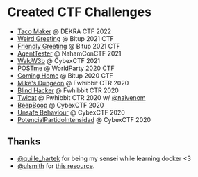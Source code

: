 # Created CTF Challenges

* [Taco Maker](<challenges/TacoMaker @ DEKRA CTF 2022>) @ DEKRA CTF 2022
* [Weird Greeting](<challenges/Weird Greeting @ Bitup 2021 CTF>) @ Bitup 2021 CTF
* [Friendly Greeting](<challenges/Friendly Greeting @ Bitup 2021 CTF>) @ Bitup 2021 CTF
* [AgentTester](<challenges/AgentTester @ NahamConCTF 2021>) @ NahamConCTF 2021
* [WaloW3b](<challenges/WaloW3b @ CybexCTF 2021>) @ CybexCTF 2021
* [POSTme](<challenges/POSTme @ WorldParty 2020 CTF>) @ WorldParty 2020 CTF
* [Coming Home](<challenges/Coming Home @ Bitup 2020 CTF>) @ Bitup 2020 CTF
* [Mike's Dungeon](<challenges/Mike's Dungeon @ Fwhibbit CTR 2020>) @ Fwhibbit CTR 2020
* [Blind Hacker](<challenges/Blind Hacker @ Fwhibbit CTR 2020>) @ Fwhibbit CTR 2020
* [Twicat](<challenges/Twicat @ Fwhibbit CTR 2020>) @ Fwhibbit CTR 2020 w/ [@naivenom](https://twitter.com/naivenom)
* [BeepBoop](<challenges/BeepBoop @ CybexCTF 2020>) @ CybexCTF 2020
* [Unsafe Behaviour](<challenges/Unsafe Behaviour @ CybexCTF 2020>) @ CybexCTF 2020
* [PotencialPartidoIntensidad](<challenges/PotencialPartidoIntensidad @ CybexCTF 2020>) @ CybexCTF 2020

## Thanks

* [@guille_hartek](https://fwhibbit.es/author/hartek) for being my sensei while learning docker <3
* [@ulsmith](https://github.com/ulsmith) for [this resource](https://github.com/ulsmith/alpine-apache-php7/blob/master/start.sh).